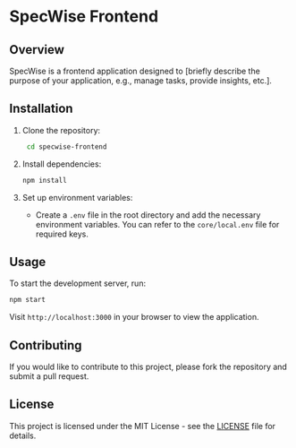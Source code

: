 # SpecWise Frontend

## Overview
SpecWise is a frontend application designed to [briefly describe the purpose of your application, e.g., manage tasks, provide insights, etc.].

## Installation

1. Clone the repository:
   ```bash
    cd specwise-frontend
   ```

2. Install dependencies:
   ```bash
   npm install
   ```

3. Set up environment variables:
   - Create a `.env` file in the root directory and add the necessary environment variables. You can refer to the `core/local.env` file for required keys.

## Usage

To start the development server, run:
```bash
npm start
```

Visit `http://localhost:3000` in your browser to view the application.

## Contributing

If you would like to contribute to this project, please fork the repository and submit a pull request.

## License

This project is licensed under the MIT License - see the [LICENSE](LICENSE) file for details.